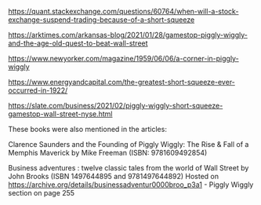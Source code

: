 https://quant.stackexchange.com/questions/60764/when-will-a-stock-exchange-suspend-trading-because-of-a-short-squeeze 

https://arktimes.com/arkansas-blog/2021/01/28/gamestop-piggly-wiggly-and-the-age-old-quest-to-beat-wall-street 

https://www.newyorker.com/magazine/1959/06/06/a-corner-in-piggly-wiggly 

https://www.energyandcapital.com/the-greatest-short-squeeze-ever-occurred-in-1922/ 

https://slate.com/business/2021/02/piggly-wiggly-short-squeeze-gamestop-wall-street-nyse.html 

These books were also mentioned in the articles:

Clarence Saunders and the Founding of Piggly Wiggly: The Rise & Fall of a Memphis Maverick by Mike Freeman (ISBN: 9781609492854)

Business adventures : twelve classic tales from the world of Wall Street by John Brooks (ISBN 1497644895 and 9781497644892)
Hosted on https://archive.org/details/businessadventur0000broo_p3a1 - Piggly Wiggly section on page 255
